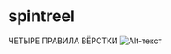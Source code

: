 # spintreel
ЧЕТЫРЕ ПРАВИЛА ВЁРСТКИ
![Alt-текст](https://4.bp.blogspot.com/EJIfQVyo9XD89XsDkYI5Y5GjmytbV7UlxfGdc9UbdAZAfuBFYx4xQsgxqPd5cjQ71ak0rS_hR8OWtIaL1g=w1080-h608-p-no-v0 "")
